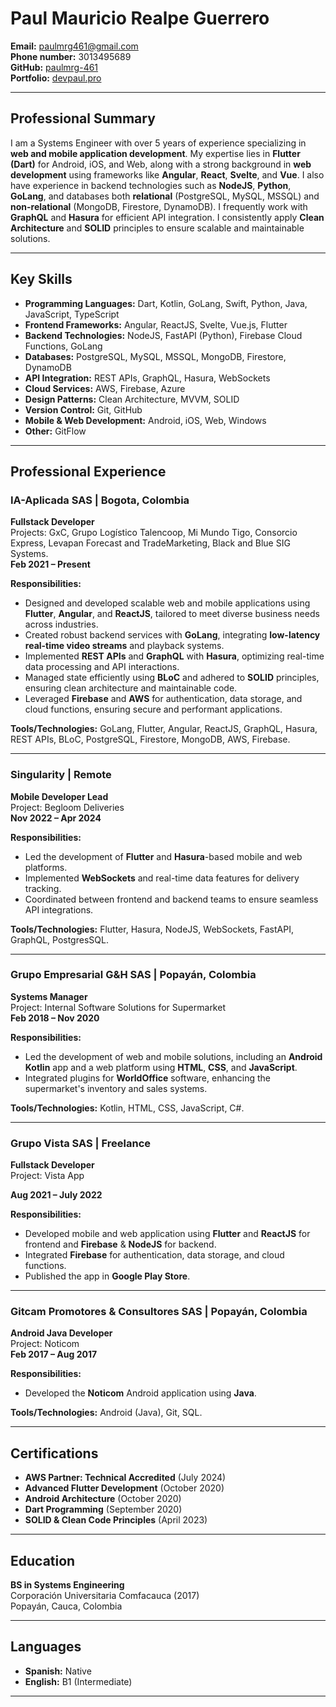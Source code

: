 # Paul Mauricio Realpe Guerrero

**Email:** paulmrg461@gmail.com  
**Phone number:** 3013495689  
**GitHub:** [paulmrg-461](https://github.com/paulmrg-461)  
**Portfolio:** [devpaul.pro](https://devpaul.pro)  

---

## Professional Summary

I am a Systems Engineer with over 5 years of experience specializing in **web and mobile application development**. My expertise lies in **Flutter (Dart)** for Android, iOS, and Web, along with a strong background in **web development** using frameworks like **Angular**, **React**, **Svelte**, and **Vue**. I also have experience in backend technologies such as **NodeJS**, **Python**, **GoLang**, and databases both **relational** (PostgreSQL, MySQL, MSSQL) and **non-relational** (MongoDB, Firestore, DynamoDB). I frequently work with **GraphQL** and **Hasura** for efficient API integration. I consistently apply **Clean Architecture** and **SOLID** principles to ensure scalable and maintainable solutions.

---

## Key Skills

- **Programming Languages:** Dart, Kotlin, GoLang, Swift, Python, Java, JavaScript, TypeScript
- **Frontend Frameworks:** Angular, ReactJS, Svelte, Vue.js, Flutter
- **Backend Technologies:** NodeJS, FastAPI (Python), Firebase Cloud Functions, GoLang
- **Databases:** PostgreSQL, MySQL, MSSQL, MongoDB, Firestore, DynamoDB
- **API Integration:** REST APIs, GraphQL, Hasura, WebSockets
- **Cloud Services:** AWS, Firebase, Azure
- **Design Patterns:** Clean Architecture, MVVM, SOLID
- **Version Control:** Git, GitHub
- **Mobile & Web Development:** Android, iOS, Web, Windows
- **Other:** GitFlow

---

## Professional Experience

### IA-Aplicada SAS | Bogota, Colombia
**Fullstack Developer**  
Projects: GxC, Grupo Logístico Talencoop, Mi Mundo Tigo, Consorcio Express, Levapan Forecast and TradeMarketing, Black and Blue SIG Systems.  
**Feb 2021 – Present**

**Responsibilities:**
- Designed and developed scalable web and mobile applications using **Flutter**, **Angular**, and **ReactJS**, tailored to meet diverse business needs across industries.
- Created robust backend services with **GoLang**, integrating **low-latency real-time video streams** and playback systems.
- Implemented **REST APIs** and **GraphQL** with **Hasura**, optimizing real-time data processing and API interactions.
- Managed state efficiently using **BLoC** and adhered to **SOLID** principles, ensuring clean architecture and maintainable code.
- Leveraged **Firebase** and **AWS** for authentication, data storage, and cloud functions, ensuring secure and performant applications.

**Tools/Technologies:** GoLang, Flutter, Angular, ReactJS, GraphQL, Hasura, REST APIs, BLoC, PostgreSQL, Firestore, MongoDB, AWS, Firebase.

---

### Singularity | Remote
**Mobile Developer Lead**  
Project: Begloom Deliveries  
**Nov 2022 – Apr 2024**

**Responsibilities:**
- Led the development of **Flutter** and **Hasura**-based mobile and web platforms.
- Implemented **WebSockets** and real-time data features for delivery tracking.
- Coordinated between frontend and backend teams to ensure seamless API integrations.

**Tools/Technologies:** Flutter, Hasura, NodeJS, WebSockets, FastAPI, GraphQL, PostgresSQL.

---

### Grupo Empresarial G&H SAS | Popayán, Colombia
**Systems Manager**  
Project: Internal Software Solutions for Supermarket  
**Feb 2018 – Nov 2020**

**Responsibilities:**
- Led the development of web and mobile solutions, including an **Android Kotlin** app and a web platform using **HTML**, **CSS**, and **JavaScript**.
- Integrated plugins for **WorldOffice** software, enhancing the supermarket's inventory and sales systems.

**Tools/Technologies:** Kotlin, HTML, CSS, JavaScript, C#.

---

### Grupo Vista SAS | Freelance
**Fullstack Developer**  
Project: Vista App

**Aug 2021 – July 2022**

**Responsibilities:**
- Developed mobile and web application using **Flutter** and **ReactJS** for frontend and **Firebase** & **NodeJS** for backend.
- Integrated **Firebase** for authentication, data storage, and cloud functions.
- Published the app in **Google Play Store**.

---

### Gitcam Promotores & Consultores SAS | Popayán, Colombia
**Android Java Developer**  
Project: Noticom  
**Feb 2017 – Aug 2017**

**Responsibilities:**
- Developed the **Noticom** Android application using **Java**.

**Tools/Technologies:** Android (Java), Git, SQL.

---

## Certifications

- **AWS Partner: Technical Accredited** (July 2024)
- **Advanced Flutter Development** (October 2020)
- **Android Architecture** (October 2020)
- **Dart Programming** (September 2020)
- **SOLID & Clean Code Principles** (April 2023)

---

## Education

**BS in Systems Engineering**  
Corporación Universitaria Comfacauca (2017)  
Popayán, Cauca, Colombia

---

## Languages

- **Spanish:** Native  
- **English:** B1 (Intermediate)

---
